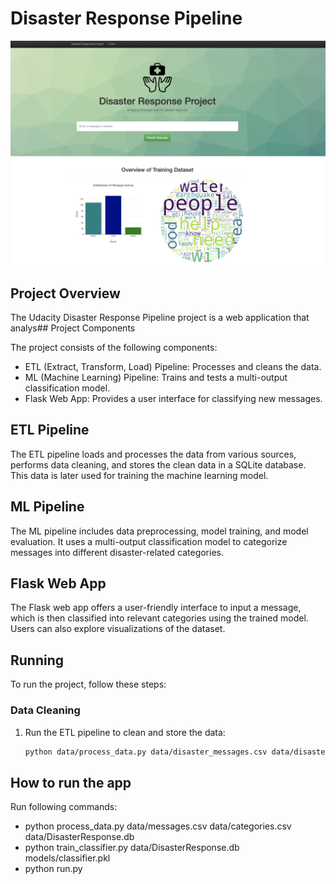 # Disaster Response Pipeline 
![App header](https://raw.githubusercontent.com/sadiaTab/Disaster_Response_Pipeline/main/screenshots/header.png?token=GHSAT0AAAAAACIODOYRZ6XQXFGNBZBVI2ZAZJJHMGQ)

## Project Overview
The Udacity Disaster Response Pipeline project is a web application that analys## Project Components

The project consists of the following components:

- ETL (Extract, Transform, Load) Pipeline: Processes and cleans the data.
- ML (Machine Learning) Pipeline: Trains and tests a multi-output classification model.
- Flask Web App: Provides a user interface for classifying new messages.

## ETL Pipeline
The ETL pipeline loads and processes the data from various sources, performs data cleaning, and stores the clean data in a SQLite database. This data is later used for training the machine learning model.

## ML Pipeline
The ML pipeline includes data preprocessing, model training, and model evaluation. It uses a multi-output classification model to categorize messages into different disaster-related categories.

## Flask Web App
The Flask web app offers a user-friendly interface to input a message, which is then classified into relevant categories using the trained model. Users can also explore visualizations of the dataset.

## Running
To run the project, follow these steps:

### Data Cleaning
1. Run the ETL pipeline to clean and store the data:
   ```bash
   python data/process_data.py data/disaster_messages.csv data/disaster_categories.csv data/DisasterResponse.db
    ```

## How to run the app

Run following commands:
- python process_data.py data/messages.csv data/categories.csv data/DisasterResponse.db
- python train_classifier.py data/DisasterResponse.db models/classifier.pkl
- python run.py